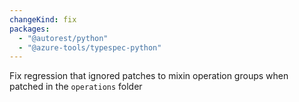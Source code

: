 ```yaml
---
changeKind: fix
packages:
  - "@autorest/python"
  - "@azure-tools/typespec-python"
---
```


Fix regression that ignored patches to mixin operation groups when patched in the `operations` folder